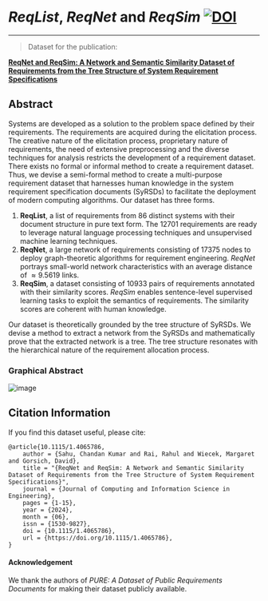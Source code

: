 # *ReqList*, *ReqNet* and *ReqSim* [![DOI](https://zenodo.org/badge/787057888.svg)](https://zenodo.org/doi/10.5281/zenodo.10976096)

---
> Dataset for the publication:

[**ReqNet and ReqSim: A Network and Semantic Similarity Dataset of Requirements from the Tree Structure of System Requirement Specifications**](https://doi.org/10.1115/1.4065786)

## Abstract

Systems are developed as a solution to the problem space defined by their requirements.
The requirements are acquired during the elicitation process.
The creative nature of the elicitation process, proprietary nature of requirements, the need of extensive preprocessing and the diverse techniques for analysis restricts the development of a requirement dataset. 
There exists no formal or informal method to create a requirement dataset.
Thus, we devise a semi-formal method to create a multi-purpose requirement dataset that harnesses human knowledge in the system requirement specification documents (SyRSDs) to facilitate the deployment of modern computing algorithms.
Our dataset has three forms.
1.  **ReqList**, a list of requirements from $86$ distinct systems with their document structure in pure text form. The $12701$ requirements are ready to leverage natural language processing techniques and unsupervised machine learning techniques.
2. **ReqNet**, a large network of requirements consisting of $17375$ nodes to deploy graph-theoretic algorithms for requirement engineering.
 *ReqNet* portrays small-world network characteristics with an average distance of $\approx 9.5619$ links.
3. **ReqSim**, a dataset consisting of $10933$ pairs of requirements annotated with their similarity scores. *ReqSim* enables sentence-level supervised learning tasks to exploit the semantics of requirements. The similarity scores are coherent with human knowledge.

Our dataset is theoretically grounded by the tree structure of SyRSDs. We devise a method to extract a network from the SyRSDs and mathematically prove that the extracted network is a tree.
The tree structure resonates with the hierarchical nature of the requirement allocation process.

### Graphical Abstract
![image](https://github.com/ChandanKSahu/ReqList_ReqNet_ReqSim/assets/43366602/4c441176-cc76-48ae-90e5-53f88dce5228)

## Citation Information

If you find this dataset useful, please cite:
```
@article{10.1115/1.4065786,
    author = {Sahu, Chandan Kumar and Rai, Rahul and Wiecek, Margaret and Gorsich, David},
    title = "{ReqNet and ReqSim: A Network and Semantic Similarity Dataset of Requirements from the Tree Structure of System Requirement Specifications}",
    journal = {Journal of Computing and Information Science in Engineering},
    pages = {1-15},
    year = {2024},
    month = {06},
    issn = {1530-9827},
    doi = {10.1115/1.4065786},
    url = {https://doi.org/10.1115/1.4065786},
}
```
#### Acknowledgement
We thank the authors of *PURE: A Dataset of Public Requirements Documents* for making their dataset publicly available.
